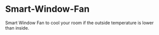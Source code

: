 # Smart-Window-Fan
Smart Window Fan to cool your room if the outside temperature is lower than inside. 
